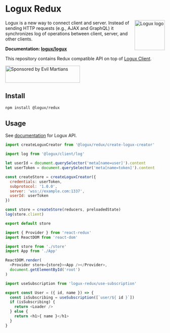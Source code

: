 # Logux Redux

<img align="right" width="95" height="95" title="Logux logo"
     src="https://cdn.rawgit.com/logux/logux/master/logo.svg">

Logux is a new way to connect client and server. Instead of sending
HTTP requests (e.g., AJAX and GraphQL) it synchronizes log of operations
between client, server, and other clients.

**Documentation: [logux/logux]**

This repository contains Redux compatible API on top of [Logux Client].

<a href="https://evilmartians.com/?utm_source=logux-redux">
  <img src="https://evilmartians.com/badges/sponsored-by-evil-martians.svg"
       alt="Sponsored by Evil Martians" width="236" height="54">
</a>

[Logux Client]: https://github.com/logux/client
[logux/logux]: https://github.com/logux/logux

## Install

```sh
npm install @logux/redux
```

## Usage

See [documentation] for Logux API.

```js
import createLoguxCreator from '@logux/redux/create-logux-creator'

import log from '@logux/client/log'

let userId = document.querySelector('meta[name=user]').content
let userToken = document.querySelector('meta[name=token]').content

const createStore = createLoguxCreator({
  credentials: userToken,
  subprotocol: '1.0.0',
  server: 'wss://example.com:1337',
  userId: userToken
})

const store = createStore(reducers, preloadedState)
log(store.client)

export default store
```

```js
import { Provider } from 'react-redux'
import ReactDOM from 'react-dom'

import store from './store'
import App from './App'

ReactDOM.render(
  <Provider store={store}><App /></Provider>,
  document.getElementById('root')
)
```

```js
import useSubscription from 'logux-redux/use-subscription'

export const User = ({ id, name }) => {
  const isSubscribing = useSubscription([`user/${ id }`])
  if (isSubscribing) {
    return <Loader />
  } else {
    return <h1>{ name }</h1>
  }
}
```

[documentation]: https://github.com/logux/logux
